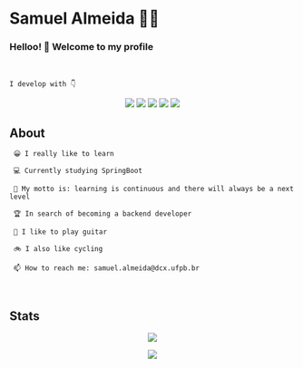 
# Samuel Almeida :man_technologist:

### Helloo! 👋 Welcome to my profile
<br/>

```
I develop with 👇
```
<div align="center" > 
    <img src="https://img.shields.io/badge/Java-ED8B00?style=for-the-badge&logo=java&logoColor=white"/>
    <img src="https://img.shields.io/badge/Spring-6DB33F?style=for-the-badge&logo=spring&logoColor=white"/>
    <img src="https://img.shields.io/badge/PostgreSQL-316192?style=for-the-badge&logo=postgresql&logoColor=white"/>
    <img src="https://img.shields.io/badge/Insomnia-5849be?style=for-the-badge&logo=Insomnia&logoColor=white"/>
    <img src="https://img.shields.io/badge/Visual_Studio_Code-0078D4?style=for-the-badge&logo=visual%20studio%20code&logoColor=white"/>
</div>




## About

```
 😀 I really like to learn 
 
 💻 Currently studying SpringBoot
 
 🚀 My motto is: learning is continuous and there will always be a next level
 
 🏆 In search of becoming a backend developer
 
 🎸 I like to play guitar
 
 🚲 I also like cycling 
 
 📫 How to reach me: samuel.almeida@dcx.ufpb.br
```



<br/>

## Stats

<p align="center">
  <img src="https://github-readme-stats.vercel.app/api?username=samuelalmeida95&show_icons=true&title_color=ffc857&icon_color=8ac926&text_color=daf7dc&bg_color=151515&hide=["stars"]"/>
  
</p>
<p align="center">
    <img src="https://github-readme-stats.vercel.app/api/top-langs/?username=samuelalmeida95&layout=compact&title_color=ffc857&text_color=daf7dc&bg_color=151515"/>
</p>

 
